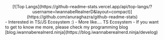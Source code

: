 <div align="center">  
[![Top Langs](https://github-readme-stats.vercel.app/api/top-langs/?username=IwannabeRealnerD&layout=compact)](https://github.com/anuraghazra/github-readme-stats)

</div>
- Interested in TS/JS Ecosystem :)
- More like.... TS Ecosystem
- If you want to get to know me more, please check my programming blog [blog.iwannaberealnerd.ninja](https://blog.iwannaberealnerd.ninja/develog)
